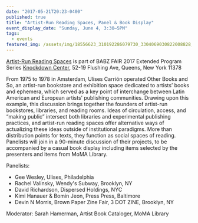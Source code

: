 ```yaml
---
date: "2017-05-21T20:23-0400"
published: true
title: "Artist-Run Reading Spaces, Panel & Book Display"
event_display_date: "Sunday, June 4, 3:30–5PM"
tags:
  - events
featured_img: /assets/img/18556623_310192286079730_3304069030822008828_o.jpg
---
```


[Artist-Run Reading Spaces](https://www.facebook.com/events/170205546844757/?acontext=%7B%22ref%22%3A%223%22%2C%22ref_newsfeed_story_type%22%3A%22regular%22%2C%22feed_story_type%22%3A%22361%22%2C%22action_history%22%3A%22null%22%7D) is part of BABZ FAIR 2017 Extended Program Series
[Knockdown Center](https://knockdown.center/), 52-19 Flushing Ave, Queens, New York 11378

From 1975 to 1978 in Amsterdam, Ulises Carrión operated Other Books and So, an artist-run bookstore and exhibition space dedicated to artists’ books and ephemera, which served as a key point of interchange between Latin American and European artists’ publishing communities. Drawing upon this example, this discussion brings together the founders of artist-run bookstores, libraries, and reading rooms. Ideas of circulation, access, and “making public” intersect both libraries and experimental publishing practices, and artist-run reading spaces offer alternative ways of actualizing these ideas outside of institutional paradigms. More than distribution points for texts, they function as social spaces of reading. Panelists will join in a 90-minute discussion of their projects, to be accompanied by a casual book display including items selected by the presenters and items from MoMA Library.

Panelists:

- Gee Wesley, Ulises, Philadelphia
- Rachel Valinsky, Wendy's Subway, Brooklyn, NY
- David Richardson, Dispersed Holdings, NYC
- Kimi Hanauer & Bomin Jeon, Press Press, Baltimore
- Devin N Morris, Brown Paper Zine Fair, 3 DOT ZINE, Brooklyn, NY

Moderator: Sarah Hamerman, Artist Book Cataloger, MoMA Library
